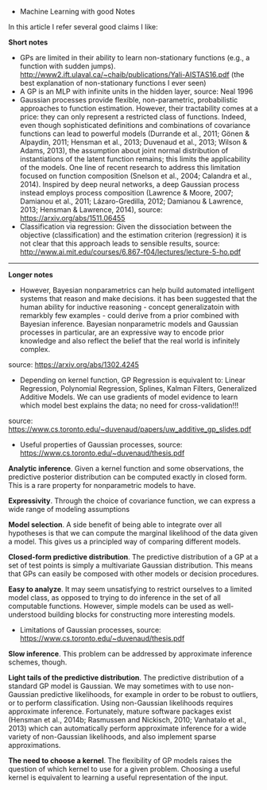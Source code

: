- Machine Learning with good Notes

In this article I refer several good claims I like:

**Short notes**
- GPs are limited in their ability to learn non-stationary functions (e.g., a function with sudden jumps). http://www2.ift.ulaval.ca/~chaib/publications/Yali-AISTAS16.pdf (the best explanation of non-stationary functions I ever seen) 
- A GP is an MLP with infinite units in the hidden layer, source: Neal 1996
- Gaussian processes provide flexible, non-parametric, probabilistic approaches to function estimation. However, their tractability comes at a price: they can only represent a restricted class of
functions. Indeed, even though sophisticated definitions and combinations of covariance functions can lead to powerful models (Durrande et al., 2011; Gönen & Alpaydin, 2011; Hensman et al.,
2013; Duvenaud et al., 2013; Wilson & Adams, 2013), the assumption about joint normal distribution of instantiations of the latent function remains; this limits the applicability of the models. One
line of recent research to address this limitation focused on function composition (Snelson et al., 2004; Calandra et al., 2014). Inspired by deep neural networks, a deep Gaussian process instead
employs process composition (Lawrence & Moore, 2007; Damianou et al., 2011; Lázaro-Gredilla, 2012; Damianou & Lawrence, 2013; Hensman & Lawrence, 2014), source: https://arxiv.org/abs/1511.06455
- Classification via regression: Given the dissociation between the objective (classification) and the estimation criterion (regression) it is not clear that this approach leads to sensible results, source: http://www.ai.mit.edu/courses/6.867-f04/lectures/lecture-5-ho.pdf


-----------------------------------------------------------------------------
**Longer notes**
- However, Bayesian nonparametrics can help build automated intelligent systems that reason and make decisions. it has been suggested that the human ability for inductive reasoning - concept generalizatoin with remarkbly few examples - could derive from a prior combined with Bayesian inference. Bayesian nonparametric models and Gaussian processes in particular, are an expressive way to encode prior knowledge and also reflect the belief that the real world is infinitely complex. 


source: https://arxiv.org/abs/1302.4245



- Depending on kernel function, GP Regression is equivalent to: Linear Regression, Polynomial Regression, Splines, Kalman Filters, Generalized Additive Models. We can use gradients of model evidence to learn which model best explains the data; no need for cross-validation!!!

source: https://www.cs.toronto.edu/~duvenaud/papers/uw_additive_gp_slides.pdf

- Useful properties of Gaussian processes, source: https://www.cs.toronto.edu/~duvenaud/thesis.pdf

**Analytic inference**. Given a kernel function and some observations, the predictive posterior distribution can be computed exactly in closed form. This is a rare property for nonparametric models to have.

**Expressivity**. Through the choice of covariance function, we can express a wide range of modeling assumptions

**Model selection**. A side benefit of being able to integrate over all hypotheses is that we can compute the marginal likelihood of the data given a model. This gives us a principled way of comparing different models.

**Closed-form predictive distribution**. The predictive distribution of a GP at a set of test points is simply a multivariate Gaussian distribution. This means that GPs can easily be composed with other models or decision procedures.

**Easy to analyze**. It may seem unsatisfying to restrict ourselves to a limited model class, as opposed to trying to do inference in the set of all computable functions. However, simple models can be used as well-understood building blocks 
for constructing more interesting models.

- Limitations of Gaussian processes, source: https://www.cs.toronto.edu/~duvenaud/thesis.pdf

**Slow inference**. This problem can be addressed by approximate inference schemes, though.

**Light tails of the predictive distribution**. The predictive distribution of a standard GP model is Gaussian. We may sometimes with to use non-Gaussian predictive likelihoods, for example in order to be robust to outliers, or to perform classification. Using non-Gaussian likelihoods requires approximate inference. Fortunately, mature software packages exist (Hensman et al., 2014b; Rasmussen and Nickisch, 2010; Vanhatalo et al., 2013) which can automatically perform approximate inference for a wide variety of non-Gaussian likelihoods, and also implement sparse approximations.

**The need to choose a kernel**. The flexibility of GP models raises the question of which kernel to use for a given problem. Choosing a useful kernel is equivalent to learning a useful representation of the input.
